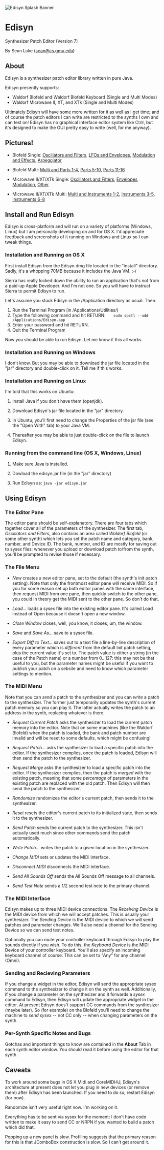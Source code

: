 ![Edisyn Splash Banner](https://raw.githubusercontent.com/eclab/edisyn/master/pics/Banner.png)

# Edisyn
Synthesizer Patch Editor (Version 7)

By Sean Luke (sean@cs.gmu.edu)


## About

Edisyn is a synthesizer patch editor library written in pure Java.  

Edisyn presently supports:

* Waldorf Blofeld and Waldorf Blofeld Keyboard (Single and Multi Modes)
* Waldorf Microwave II, XT, and XTk (Single and Multi Modes)

Ultimately Edisyn will have some more written for it as well as I get time; and of course the patch editors I can write are restricted to the synths I own and can test on!  Edisyn has no graphical interface editor system like Ctrlr, but it's designed to make the GUI pretty easy to write (well, for me anyway).

## Pictures!

* Blofeld Single: [Oscillators and Filters](https://raw.githubusercontent.com/eclab/edisyn/master/pics/BlofeldSingle1.png), 
[LFOs and Envelopes](https://raw.githubusercontent.com/eclab/edisyn/master/pics/BlofeldSingle2.png), 
[Modulation and Effects](https://raw.githubusercontent.com/eclab/edisyn/master/pics/BlofeldSingle3.png), 
[Arpeggiator](https://raw.githubusercontent.com/eclab/edisyn/master/pics/BlofeldSingle4.png)

* Blofeld Multi: [Multi and Parts 1-4](https://raw.githubusercontent.com/eclab/edisyn/master/pics/BlofeldMulti1.png), 
[Parts 5-10](https://raw.githubusercontent.com/eclab/edisyn/master/pics/BlofeldMulti2.png), 
[Parts 11-16](https://raw.githubusercontent.com/eclab/edisyn/master/pics/BlofeldMulti3.png)

* Microwave II/XT/XTk Single: [Oscillators and Filters](https://raw.githubusercontent.com/eclab/edisyn/master/pics/XTSingle1.png), 
[Envelopes](https://raw.githubusercontent.com/eclab/edisyn/master/pics/XTSingle2.png), 
[Modulation](https://raw.githubusercontent.com/eclab/edisyn/master/pics/XTSingle3.png), 
[Other](https://raw.githubusercontent.com/eclab/edisyn/master/pics/XTSingle4.png)

* Microwave II/XT/XTk Multi: [Multi and Instruments 1-2](https://raw.githubusercontent.com/eclab/edisyn/master/pics/XTMulti1.png), 
[Instruments 3-5](https://raw.githubusercontent.com/eclab/edisyn/master/pics/XTMulti2.png), 
[Instruments 6-8](https://raw.githubusercontent.com/eclab/edisyn/master/pics/XTMulti3.png)


## Install and Run Edisyn

Edisyn is cross-platform and will run on a variety of platforms (Windows, Linux) but I am personally developing on and for OS X.  I'd appreciate feedback and screenshots of it running on Windows and Linux so I can tweak things.


### Installation and Running on OS X 

First install Edisyn from the Edisyn.dmg file located in the "install" directory.  Sadly, it's a whopping 70MB because it includes the Java VM.  :-(


Sierra has really locked down the ability to run an application that's not from a paid-up Apple Developer.  And I'm not one.  So you will have to instruct Sierra to permit Edisyn to run.

Let's assume you stuck Edisyn in the /Application directory as usual.  Then:

1. Run the Terminal Program (in /Applications/Utilities/)
2. Type the following command and hit RETURN: `   sudo spctl --add /Applications/Edisyn.app`
4. Enter your password and hit RETURN.
5. Quit the Terminal Program

Now you should be able to run Edisyn.  Let me know if this all works.


### Installation and Running on Windows

I don't know.  But you may be able to download the jar file located in the "jar" directory and double-click on it.  Tell me if this works.


### Installation and Running on Linux

I'm told that this works on Ubuntu:

1. Install Java if you don't have them (openjdk).

2. Download Edisyn's jar file located in the "jar" directory.

3. In Ubuntu, you'll first need to change the Properties of the jar file (see the "Open With" tab) to your Java VM.  

4. Thereafter you may be able to just double-click on the file to launch Edisyn.


### Running from the command line (OS X, Windows, Linux)

1. Make sure Java is installed.

2. Dowload the edisyn.jar file (in the "jar" directory)

3. Run Edisyn as:   `java -jar edisyn.jar`



## Using Edisyn

### The Editor Pane

The editor pane should be self-explanatory.  There are four tabs which together cover all of the parameters of 
the synthesizer.  The first tab, *Oscillators and Filters*, also contains an area called *Waldorf Blofeld* (or
some other synth) which
lets you set the patch name and category, bank, number, and Device ID.   The bank, number, and ID are mostly
for saving out to sysex files: whenever you upload or download patch to/from the synth, you'll be prompted
to revise those if necessary.

### The File Menu

* *New* creates a new editor pane, set to the default (the synth's Init patch setting).  Note that only the frontmost editor pane will receive MIDI.  So if you for
some reason set up both editor panes with the same interface, then request MIDI from one pane, then quickly
switch to the other pane, you could in theory get the MIDI sent to the other pane.  So don't do that.

* *Load...* loads a sysex file into the existing editor pane.  It's called Load instead of Open because it 
doesn't open a new window.

* *Close Window* closes, well, you know, it closes, um, the window.

* *Save* and *Save As...* save to a sysex file.

* *Export Diff to Text...* saves out to a text file a line-by-line description of every parameter which is *different* 
from the default Init patch setting, plus the current value it's set to.  The patch value is either a string (in the
case of the Patch name) or a number from 0...127: this may not be that useful to you, but the parameter names might
be useful if you want to publish your patch on a sebsite and need to know which parameter settings to mention. 


### The MIDI Menu

Note that you can *send* a patch to the synthesizer and you can *write* a patch to the synthesizer.  The former
just temporarily updates the synth's current patch memory so you can play it.  The latter actually writes the 
patch to an address in the synth, replacing whatever is there.

* *Request Current Patch* asks the synthesizer to load the current patch memory into the editor.  Note that on
some machines (like the Waldorf Blofeld) when the patch is loaded, the bank and patch number are invalid and will
be reset to some defaults, which might be confusing!

* *Request Patch...* asks the synthesizer to load a specific patch into the editor.  If the synthesizer complies,
once the patch is loaded, Edisyn will then send the patch to the synthesizer.

* *Request Merge* asks the synthesizer to load a specific patch into the editor.  If the synthesizer complies,
then the patch is *merged* with the existing patch, meaning that some *percentage* of parameters in the existing
patch are replaced with the old patch.  Then Edisyn will then send the patch to the synthesizer.

* *Randomize* randomizes the editor's current patch, then sends it to the synthesizer.

* *Reset* resets the editor's current patch to its initialized state, then sends it to the synthesizer.

* *Send Patch* sends the current patch to the synthesizer.  This isn't actually used much since other commands
send the patch automatically.

* *Write Patch...* writes the patch to a given location in the synthesizer.

* *Change MIDI* sets or updates the MIDI interface.

* *Disconnect MIDI* disconnects the MIDI interface.

* *Send All Sounds Off* sends the All Sounds Off message to all channels.

* *Send Test Note* sends a 1/2 second test note to the primary channel.


### The MIDI Interface

Edisyn makes up to three MIDI device connections.  The *Receiving Device* is the MIDI device from which we will accept
patches.  This is usually your synthesizer.  The *Sending Device* is the MIDI device to which we will send 
patches and parameter changes.  We'll also need a channel for the Sending Device so we can send test notes.

Optionally you can route your controller keyboard through Edisyn to play the sounds directly if you wish.  To do this,
the *Keyboard Device* is the MIDI Device of your controller keyboard.  You'll also specify an incoming keyboard
channel of course.  This can be set to "Any" for any channel (Omni).

### Sending and Recieving Parameters

If you change a widget in the editor, Edisyn will send the appropriate sysex command to the synthesizer to change it on
the synth as well.  Additionally, if you change a parameter on the synthesizer and it forwards a *sysex* command to Edisyn,
then Edisyn will update the appropriate widget in the editor.  At present Edisyn does't support CC commands from the
synthesizer (maybe later).  So (for example) on the Blofeld you'll need to change the machine to *send sysex* -- not CC only -- when changing parameters on the synth.

### Per-Synth Specific Notes and Bugs

Gotchas and important things to know are contained in the <b>About</b> Tab in each synth editor window.  You should read it before using the editor for that synth.

## Caveats

To work around some bugs in OS X Midi and CoreMIDI4J, Edisyn's architecture at present does not let you
plug in new devices (or remove them) after Edisyn has been launched.  If you need to do so, restart Edisyn
(for now). 

Randomize isn't very useful right now.  I'm working on it.

Everything has to be sent via sysex for the moment: I don't have code written to make it easy to send CC or NRPN
if you wanted to build a patch which did that.

Popping up a new panel is slow.  Profiling suggests that the primary reason for this is that JComboBox construction
is slow.  So I can't get around it.

